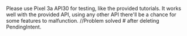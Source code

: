 Please use Pixel 3a API30 for testing, like the provided tutorials.
It works well with the provided API, using any other API there'll be a chance for some features to malfunction.
//Problem solved # after deleting PendingIntent.
